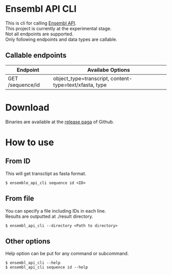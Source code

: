 # Ensembl API CLI
This is cli for calling [Ensembl API](https://rest.ensembl.org/).  
This project is currently at the experimental stage.  
Not all endpoints are supported.  
Only following endpoints and data types are callable.  

## Callable endpoints
|  Endpoint  |  Availabe Options  |
| ---- | ---- |
|  GET /sequence/id  |  object_type=transcript, content-type=text/xfasta, type |

# Download
Binaries are available at the [release paga](https://github.com/kannapoix/ensembl_api_cli/releases) of Github.  

# How to use
## From ID
This will get transctipt as fasta format.
```
$ ensemble_api_cli sequence id <ID>
```

## From file
You can specify a file including IDs in each line.  
Results are outputted at ./result directory.
```
$ ensembl_api_cli --directory <Path to directory>
```

## Other options
Help option can be put for any command or subcommand.
```
$ ensembl_api_cli --help
$ ensembl_api_cli sequence id --help
```
